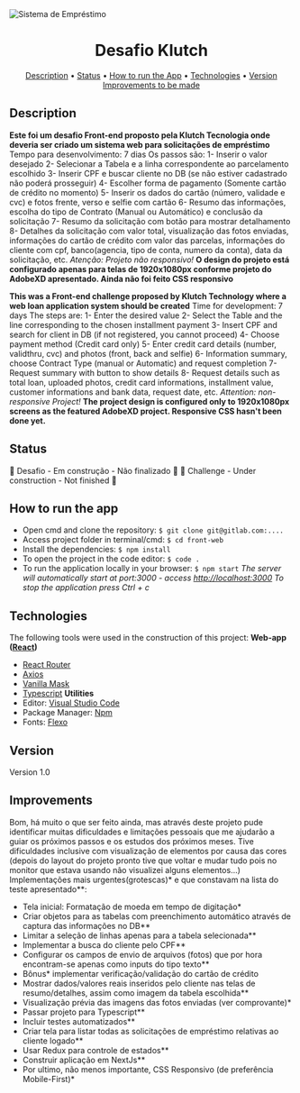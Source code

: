 <img align="center" alt="Sistema de Empréstimo" src="./public/home.png">
<h1 align="center">Desafio Klutch</h1>

<p align="center" >  
    <a href="#description">Description</a> • 
    <a href="#status">Status</a> • 
    <a href="#how to run the app">How to run the App</a> • 
    <a href="#technologies">Technologies</a> • 
    <a href="#version">Version</a>
    <a href="#improvements">Improvements to be made</a>
</p>


## Description
**Este foi um desafio Front-end proposto pela Klutch Tecnologia onde deveria ser criado um sistema web para solicitações de empréstimo**
Tempo para desenvolvimento: 7 dias
Os passos são:
1- Inserir o valor desejado
2- Selecionar a Tabela e a linha correspondente ao parcelamento escolhido
3- Inserir CPF e buscar cliente no DB (se não estiver cadastrado não poderá prosseguir)
4- Escolher forma de pagamento (Somente cartão de crédito no momento)
5- Inserir os dados do cartão (número, validade e cvc) e fotos frente, verso e selfie com cartão
6- Resumo das informações, escolha do tipo de Contrato (Manual ou Automático) e conclusão da solicitação
7- Resumo da solicitação com botão para mostrar detalhamento
8- Detalhes da solicitação com valor total, visualização das fotos enviadas, informações do cartão de crédito com valor das parcelas, informações do cliente com cpf, banco(agencia, tipo de conta, numero da conta), data da solicitação, etc.
*Atenção: Projeto não responsivo!*
**O design do projeto está configurado apenas para telas de 1920x1080px conforme projeto do AdobeXD apresentado. Ainda não foi feito CSS responsivo**

**This was a Front-end challenge proposed by Klutch Technology where a web loan application system should be created**
Time for development: 7 days
The steps are:
1- Enter the desired value
2- Select the Table and the line corresponding to the chosen installment payment
3- Insert CPF and search for client in DB (if not registered, you cannot proceed)
4- Choose payment method (Credit card only)
5- Enter credit card details (number, validthru, cvc) and photos (front, back and selfie)
6- Information summary, choose Contract Type (manual or Automatic) and request completion
7- Request summary with button to show details
8- Request details such as total loan, uploaded photos, credit card informations, installment value, customer informations and bank data, request date, etc.
*Attention: non-responsive Project!*
**The project design is configured only to 1920x1080px screens as the featured AdobeXD project. Responsive CSS hasn't been done yet.**


## Status
 🚧  Desafio - Em construção - Não finalizado  🚧 
 🚧  Challenge - Under construction - Not finished  🚧 



## How to run the app
- Open cmd and clone the repository:
``` $ git clone git@gitlab.com:.... ```
- Access project folder in terminal/cmd: 
``` $ cd front-web ```
- Install the dependencies:
``` $ npm install ```
- To open the project in the code editor: 
``` $ code . ``` 
- To run the application locally in your browser:
``` $ npm start ```
_The server will automatically start at port:3000 - access [http://localhost:3000](http://localhost:3000)
To stop the application press Ctrl + c_



## Technologies
The following tools were used in the construction of this project:
**Web-app ([React](https://pt-br.reactjs.org/))**
- [React Router](https://reactrouter.com/web/guides/quick-start)
- [Axios](https://www.npmjs.com/package/axios)
- [Vanilla Mask]()
- [Typescript]()
**Utilities**
- Editor: [Visual Studio Code](https://code.visualstudio.com/)
- Package Manager: [Npm]()
- Fonts: [Flexo]()



## Version
<p>Version 1.0</p> 



## Improvements
Bom, há muito o que ser feito ainda, mas através deste projeto pude identificar muitas dificuldades e limitações pessoais que me ajudarão a guiar os próximos passos e os estudos dos próximos meses. Tive dificuldades inclusive com visualização de elementos por causa das cores (depois do layout do projeto pronto tive que voltar e mudar tudo pois no monitor que estava usando não visualizei alguns elementos...)
Implementações mais urgentes(grotescas)* e que constavam na lista do teste apresentado**:
- Tela inicial: Formatação de moeda em tempo de digitação*
- Criar objetos para as tabelas com preenchimento automático através de captura das informações no DB**
- Limitar a seleção de linhas apenas para a tabela selecionada**
- Implementar a busca do cliente pelo CPF**
- Configurar os campos de envio de arquivos (fotos) que por hora encontram-se apenas como inputs do tipo texto**
- Bônus* implementar verificação/validação do cartão de crédito
- Mostrar dados/valores reais inseridos pelo cliente nas telas de resumo/detalhes, assim como imagem da tabela escolhida**
- Visualização prévia das imagens das fotos enviadas (ver comprovante)*
- Passar projeto para Typescript**
- Incluir testes automatizados**
- Criar tela para listar todas as solicitações de empréstimo relativas ao cliente logado**
- Usar Redux para controle de estados**
- Construir aplicação em NextJs**
- Por ultimo, não menos importante, CSS Responsivo (de preferência Mobile-First)*